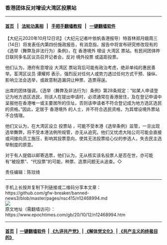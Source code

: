 ### 香港团体反对增设大湾区投票站
------------------------

#### [首页](https://github.com/gfw-breaker/banned-news3/blob/master/README.md) &nbsp;&nbsp;|&nbsp;&nbsp; [法轮功真相](https://github.com/begood0513/basic/blob/master/README.md)  &nbsp;&nbsp;|&nbsp;&nbsp; [手把手翻墙教程](https://github.com/gfw-breaker/guides/wiki)  &nbsp;&nbsp;|&nbsp;&nbsp; [一键翻墙软件](https://github.com/gfw-breaker/nogfw/blob/master/README.md)  



<div><p>
 【大纪元2020年10月12日讯】（大纪元记者叶依帆香港报导）特首林郑月娥周三（14日）将发表任内第四份施政报告，有消息指，报告中将宣布研究修改现有的《选举（舞弊及非法行为）条例》，在
 <ok href="https://www.epochtimes.com/gb/tag/%E9%A6%99%E6%B8%AF%E5%A2%83%E5%A4%96.html">
  香港境外
 </ok>
 增设
 <ok href="https://www.epochtimes.com/gb/tag/%E5%A4%A7%E6%B9%BE%E5%8C%BA.html">
  大湾区
 </ok>
 票站。有民间团体昨日联同多名区议员召开记者会，反对
 <ok href="https://www.epochtimes.com/gb/tag/%E5%A2%83%E5%A4%96%E6%8A%95%E7%A5%A8.html">
  境外投票
 </ok>
 或遥距投票。
</p>
<p>
 他们认为，港府有意增设
 <ok href="https://www.epochtimes.com/gb/tag/%E5%A4%A7%E6%B9%BE%E5%8C%BA.html">
  大湾区
 </ok>
 票站背后可能有政治考虑，绝非单纯的惠民善举。荃湾区议员
 <ok href="https://www.epochtimes.com/gb/tag/%E8%B0%AD%E8%80%80%E9%82%A6.html">
  谭耀邦
 </ok>
 表示，强烈反对任何人或势力透过任何方式干预、操纵、影响立法会选举，或故意制造漏洞让种票、造票得逞。
</p>
<p>
 出席的团体强调，《选举（舞弊及非法行为）条例》第28条规定：“如某人申请登记为地方选区选民，则该人在提出申请时，必须通常在香港居住，及在登记申请中呈报他在香港唯一或主要居所的住址，否则该申请者不符合登记成为地方选区选民的资格。”因此，定居于
 <ok href="https://www.epochtimes.com/gb/tag/%E9%A6%99%E6%B8%AF%E5%A2%83%E5%A4%96.html">
  香港境外
 </ok>
 的人士，并不符合选民资格，为其增设境外票站不合情理。
</p>
<p>
 他们又认为，在大湾区设立
 <ok href="https://www.epochtimes.com/gb/tag/%E6%8A%95%E7%A5%A8%E7%AB%99.html">
  投票站
 </ok>
 ，可能不受本港《选举条例》监管，一旦出现选举舞弊，将不受本港法例所规管，亦无从追究。他们又忧虑大陆公司可能会直接或间接向员工施压，影响其投票意向，使其无法投票给心仪的参选人，失去民主选举制度的原意。
</p>
<p>
 对于有人提倡以邮寄选票，他们认为，无从核实该名投票人是否在世，亦可能有“被投票”、“代投票”的可能，种票、造票问题无从追查。◇
</p>
<p>
 责任编辑：陈玟绮
</p>
</div>
<hr/>
手机上长按并复制下列链接或二维码分享本文章：<br/>
https://github.com/gfw-breaker/banned-news3/blob/master/pages/nsc415/n12468994.md <br/>
<a href='https://github.com/gfw-breaker/banned-news3/blob/master/pages/nsc415/n12468994.md'><img src='https://github.com/gfw-breaker/banned-news3/blob/master/pages/nsc415/n12468994.md.png'/></a> <br/>
原文地址（需翻墙访问）：https://www.epochtimes.com/gb/20/10/12/n12468994.htm


------------------------
#### [首页](https://github.com/gfw-breaker/banned-news3/blob/master/README.md) &nbsp;|&nbsp; [一键翻墙软件](https://github.com/gfw-breaker/nogfw/blob/master/README.md) &nbsp;| [《九评共产党》](https://github.com/gfw-breaker/9ping.md/blob/master/README.md#九评之一评共产党是什么) | [《解体党文化》](https://github.com/gfw-breaker/jtdwh.md/blob/master/README.md) | [《共产主义的终极目的》](https://github.com/gfw-breaker/gczydzjmd.md/blob/master/README.md)


<img src='http://gfw-breaker.win/banned-news3/pages/nsc415/n12468994.md' width='0px' height='0px'/>